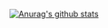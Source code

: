 [![Anurag's github stats](https://github-readme-stats.vercel.app/api?username=pixday)](https://github.com/anuraghazra/github-readme-stats)
